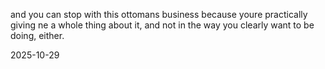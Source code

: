and you can stop with this ottomans business because youre practically giving ne a whole thing about it, and not in the way you clearly want to be doing, either.  

2025-10-29
